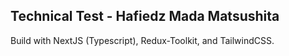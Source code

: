 ## Technical Test - Hafiedz Mada Matsushita

Build with NextJS (Typescript), Redux-Toolkit, and TailwindCSS.
